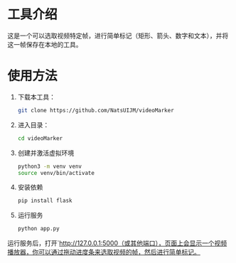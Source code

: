 # 工具介绍

这是一个可以选取视频特定帧，进行简单标记（矩形、箭头、数字和文本），并将这一帧保存在本地的工具。

# 使用方法

1. 下载本工具：

    ```bash
    git clone https://github.com/NatsUIJM/videoMarker
    ```

2. 进入目录：
    ```bash
    cd videoMarker
    ```

3. 创建并激活虚拟环境
    ```bash
    python3 -m venv venv
    source venv/bin/activate
    ```

4. 安装依赖
    ```bash
    pip install flask
    ```

5. 运行服务
    ```bash
    python app.py
    ```

运行服务后，打开`http://127.0.0.1:5000（或其他端口），页面上会显示一个视频播放器，你可以通过拖动进度条来选取视频的帧，然后进行简单标记。